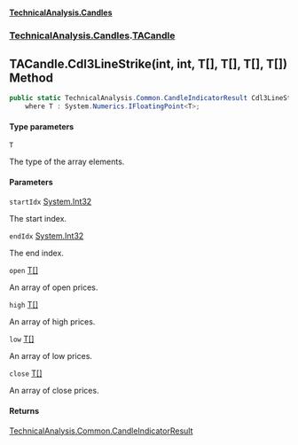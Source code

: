 #### [TechnicalAnalysis.Candles](Atypical.TechnicalAnalysis.Candles.md 'Atypical.TechnicalAnalysis.Candles')
### [TechnicalAnalysis.Candles](Atypical.TechnicalAnalysis.Candles.md#TechnicalAnalysis.Candles 'TechnicalAnalysis.Candles').[TACandle](TACandle.md 'TechnicalAnalysis.Candles.TACandle')

## TACandle.Cdl3LineStrike<T>(int, int, T[], T[], T[], T[]) Method

```csharp
public static TechnicalAnalysis.Common.CandleIndicatorResult Cdl3LineStrike<T>(int startIdx, int endIdx, T[] open, T[] high, T[] low, T[] close)
    where T : System.Numerics.IFloatingPoint<T>;
```
#### Type parameters

<a name='TechnicalAnalysis.Candles.TACandle.Cdl3LineStrike_T_(int,int,T[],T[],T[],T[]).T'></a>

`T`

The type of the array elements.
#### Parameters

<a name='TechnicalAnalysis.Candles.TACandle.Cdl3LineStrike_T_(int,int,T[],T[],T[],T[]).startIdx'></a>

`startIdx` [System.Int32](https://docs.microsoft.com/en-us/dotnet/api/System.Int32 'System.Int32')

The start index.

<a name='TechnicalAnalysis.Candles.TACandle.Cdl3LineStrike_T_(int,int,T[],T[],T[],T[]).endIdx'></a>

`endIdx` [System.Int32](https://docs.microsoft.com/en-us/dotnet/api/System.Int32 'System.Int32')

The end index.

<a name='TechnicalAnalysis.Candles.TACandle.Cdl3LineStrike_T_(int,int,T[],T[],T[],T[]).open'></a>

`open` [T](TACandle.Cdl3LineStrike_T_(int,int,T[],T[],T[],T[]).md#TechnicalAnalysis.Candles.TACandle.Cdl3LineStrike_T_(int,int,T[],T[],T[],T[]).T 'TechnicalAnalysis.Candles.TACandle.Cdl3LineStrike<T>(int, int, T[], T[], T[], T[]).T')[[]](https://docs.microsoft.com/en-us/dotnet/api/System.Array 'System.Array')

An array of open prices.

<a name='TechnicalAnalysis.Candles.TACandle.Cdl3LineStrike_T_(int,int,T[],T[],T[],T[]).high'></a>

`high` [T](TACandle.Cdl3LineStrike_T_(int,int,T[],T[],T[],T[]).md#TechnicalAnalysis.Candles.TACandle.Cdl3LineStrike_T_(int,int,T[],T[],T[],T[]).T 'TechnicalAnalysis.Candles.TACandle.Cdl3LineStrike<T>(int, int, T[], T[], T[], T[]).T')[[]](https://docs.microsoft.com/en-us/dotnet/api/System.Array 'System.Array')

An array of high prices.

<a name='TechnicalAnalysis.Candles.TACandle.Cdl3LineStrike_T_(int,int,T[],T[],T[],T[]).low'></a>

`low` [T](TACandle.Cdl3LineStrike_T_(int,int,T[],T[],T[],T[]).md#TechnicalAnalysis.Candles.TACandle.Cdl3LineStrike_T_(int,int,T[],T[],T[],T[]).T 'TechnicalAnalysis.Candles.TACandle.Cdl3LineStrike<T>(int, int, T[], T[], T[], T[]).T')[[]](https://docs.microsoft.com/en-us/dotnet/api/System.Array 'System.Array')

An array of low prices.

<a name='TechnicalAnalysis.Candles.TACandle.Cdl3LineStrike_T_(int,int,T[],T[],T[],T[]).close'></a>

`close` [T](TACandle.Cdl3LineStrike_T_(int,int,T[],T[],T[],T[]).md#TechnicalAnalysis.Candles.TACandle.Cdl3LineStrike_T_(int,int,T[],T[],T[],T[]).T 'TechnicalAnalysis.Candles.TACandle.Cdl3LineStrike<T>(int, int, T[], T[], T[], T[]).T')[[]](https://docs.microsoft.com/en-us/dotnet/api/System.Array 'System.Array')

An array of close prices.

#### Returns
[TechnicalAnalysis.Common.CandleIndicatorResult](https://docs.microsoft.com/en-us/dotnet/api/TechnicalAnalysis.Common.CandleIndicatorResult 'TechnicalAnalysis.Common.CandleIndicatorResult')